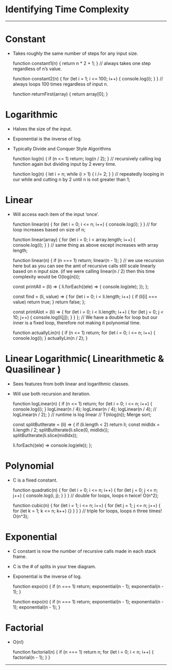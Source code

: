 **Identifying Time Complexity**
===============================

------------------------------------------------------------------------

**Constant**
============

-   Takes roughly the same number of steps for any input size.

    function constant1(n) { return n \* 2 + 1; } // always takes one step regardless of n’s value.

    function constant2(n) { for (let i = 1; i &lt;= 100; i++) { console.log(i); } } // always loops 100 times regardless of input n.

    function returnFirst(array) { return array\[0\]; }

**Logarithmic**
===============

-   Halves the size of the input.
-   Exponential is the inverse of log.
-   Typically Divide and Conquer Style Algorithms

    function log(n) { if (n &lt;= 1) return; log(n / 2); } // recursively calling log function again but dividing input by 2 every time.

    function log(n) { let i = n; while (i &gt; 1) { i /= 2; } } // repeatedly looping in our while and cutting n by 2 until n is not greater than 1;

**Linear**
==========

-   Will access each item of the input ‘once’.

    function linear(n) { for (let i = 0; i &lt;= n; i++) { console.log(i); } } // for loop increases based on size of n;

    function linear(array) { for (let i = 0; i &lt; array.length; i++) { console.log(i); } } // same thing as above except increases with array length;

    function linear(n) { if (n === 1) return; linear(n - 1); } // we use recursion here but as you can see the amt of recursive calls still scale linearly based on n input size. (if we were calling linear(n / 2) then this time complexity would be O(log(n)));

    const printAll = (li) =&gt; { li.forEach((ele) =&gt; { console.log(ele); }); };

    const find = (li, value) =&gt; { for (let i = 0; i &lt; li.length; i++) { if (li\[i\] === value) return true; } return false; };

    const printAlot = (li) =&gt; { for (let i = 0; i &lt; li.length; i++) { for (let j = 0; j &lt; 10; j++) { console.log(li\[j\]); } } }; // We have a double for loop but our inner is a fixed loop, therefore not making it polynomial time.

    function actuallyLin(n) { if (n &lt;= 1) return; for (let i = 0; i &lt;= n; i++) { console.log(i); } actuallyLin(n / 2); }

**Linear Logarithmic( Linearithmetic & Quasilinear )**
======================================================

-   Sees features from both linear and logarithmic classes.
-   Will use both recursion and iteration.

    function logLinear(n) { if (n &lt;= 1) return; for (let i = 0; i &lt;= n; i++) { console.log(i); } logLinear(n / 4); logLinear(n / 4); logLinear(n / 4); // logLinear(n / 2); } // runtime is log linear // T(nlog(n)); Merge sort;

    const splitButIterate = (li) =&gt; { if (li.length &lt; 2) return li; const midIdx = li.length / 2; splitButIterate(li.slice(0, midIdx)); splitButIterate(li.slice(midIdx));

    li.forEach((ele) =&gt; console.log(ele)); };

**Polynomial**
==============

-   C is a fixed constant.

    function quadratic(n) { for (let i = 0; i &lt;= n; i++) { for (let j = 0; j &lt;= n; j++) { console.log(i, j); } } } // double for loops, loops n twice! O(n^2);

    function cubic(n) { for (let i = 1; i &lt;= n; i++) { for (let j = 1; j &lt;= n; j++) { for (let k = 1; k &lt;= n; k++) {} } } } // triple for loops, loops n three times! O(n^3);

**Exponential**
===============

-   C constant is now the number of recursive calls made in each stack frame.
-   C is the \# of splits in your tree diagram.
-   Exponential is the inverse of log.

    function expo(n) { if (n === 1) return; exponential(n - 1); exponential(n - 1); }

    function expo(n) { if (n === 1) return; exponential(n - 1); exponential(n - 1); exponential(n - 1); }

**Factorial**
=============

-   O(n!)

    function factorial(n) { if (n === 1) return n; for (let i = 0; i &lt; n; i++) { factorial(n - 1); } }

------------------------------------------------------------------------
